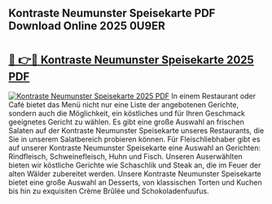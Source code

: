 ## Kontraste Neumunster Speisekarte PDF Download Online 2025 0U9ER

# <h2><a href="http://gc9dm1.nevu.top/?p=Kontraste+Neumunster+Speisekarte">🔗 👉🔴 Kontraste Neumunster Speisekarte 2025 PDF</a></h2>

[![Kontraste Neumunster Speisekarte 2025 PDF](https://i.imgur.com/dBaPXMq.png)](http://gc9dm1.nevu.top/?p=Kontraste+Neumunster+Speisekarte)
In einem Restaurant oder Café bietet das Menü nicht nur eine Liste der angebotenen Gerichte, sondern auch die Möglichkeit, ein köstliches und für Ihren Geschmack geeignetes Gericht zu wählen. Es gibt eine große Auswahl an frischen Salaten auf der Kontraste Neumunster Speisekarte unseres Restaurants, die Sie in unserem Salatbereich probieren können. Für Fleischliebhaber gibt es auf unserer Kontraste Neumunster Speisekarte eine Auswahl an Gerichten: Rindfleisch, Schweinefleisch, Huhn und Fisch. Unseren Auserwählten bieten wir köstliche Gerichte wie Schaschlik und Steak an, die im Feuer der alten Wälder zubereitet werden. Unsere Kontraste Neumunster Speisekarte bietet eine große Auswahl an Desserts, von klassischen Torten und Kuchen bis hin zu exquisiten Crème Brûlée und Schokoladenfuufus.
